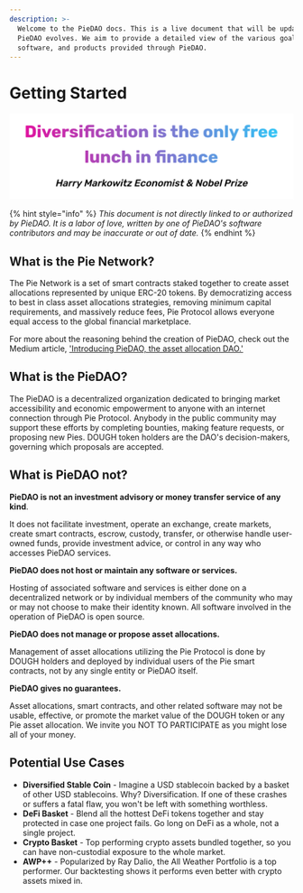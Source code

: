 ```yaml
---
description: >-
  Welcome to the PieDAO docs. This is a live document that will be updated as
  PieDAO evolves. We aim to provide a detailed view of the various goals,
  software, and products provided through PieDAO.
---
```


# Getting Started

![](.gitbook/assets/screenshot-from-2020-02-28-16-37-59.png)

{% hint style="info" %}
_This document is not directly linked to or authorized by PieDAO. It is a labor of love, written by one of PieDAO's software contributors and may be inaccurate or out of date._
{% endhint %}

## What is the Pie Network?

The Pie Network is a set of smart contracts staked together to create asset allocations represented by unique ERC-20 tokens. By democratizing access to best in class asset allocations strategies, removing minimum capital requirements, and massively reduce fees, Pie Protocol allows everyone equal access to the global financial marketplace.

For more about the reasoning behind the creation of PieDAO, check out the Medium article, ['Introducing PieDAO, the asset allocation DAO.'](https://medium.com/piedao/introducing-piedao-the-asset-allocation-dao-1af9eec5ee4)

## What is the PieDAO?

The PieDAO is a decentralized organization dedicated to bringing market accessibility and economic empowerment to anyone with an internet connection through Pie Protocol. Anybody in the public community may support these efforts by completing bounties, making feature requests, or proposing new Pies. DOUGH token holders are the DAO's decision-makers, governing which proposals are accepted.

## What is PieDAO not?

**PieDAO is not an investment advisory or money transfer service of any kind**.

It does not facilitate investment, operate an exchange, create markets, create smart contracts, escrow, custody, transfer, or otherwise handle user-owned funds, provide investment advice, or control in any way who accesses PieDAO services.

**PieDAO does not host or maintain any software or services.**

Hosting of associated software and services is either done on a decentralized network or by individual members of the community who may or may not choose to make their identity known. All software involved in the operation of PieDAO is open source.

**PieDAO does not manage or propose asset allocations.**

Management of asset allocations utilizing the Pie Protocol is done by DOUGH holders and deployed by individual users of the Pie smart contracts, not by any single entity or PieDAO itself.

**PieDAO gives no guarantees.**

Asset allocations, smart contracts, and other related software may not be usable, effective, or promote the market value of the DOUGH token or any Pie asset allocation. We invite you NOT TO PARTICIPATE as you might lose all of your money.

## Potential Use Cases

* **Diversified Stable Coin** - Imagine a USD stablecoin backed by a basket of other USD stablecoins. Why? Diversification. If one of these crashes or suffers a fatal flaw, you won't be left with something worthless.
* **DeFi Basket** - Blend all the hottest DeFi tokens together and stay protected in case one project fails. Go long on DeFi as a whole, not a single project.
* **Crypto Basket** - Top performing crypto assets bundled together, so you can have non-custodial exposure to the whole market.
* **AWP++** - Popularized by Ray Dalio, the All Weather Portfolio is a top performer. Our backtesting shows it performs even better with crypto assets mixed in.


